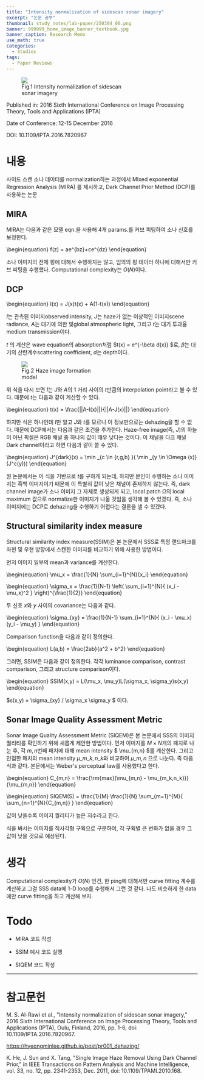 ```yaml
---
title: "Intensity normalization of sidescan sonar imagery"
excerpt: "논문 공부"
thumbnail: study_notes/lab-paper/250304_00.png
banner: 999999_home_image_banner_textbook.jpg
banner_caption: Research Memo
use_math: true
categories:
  - Studies
tags:
  - Paper Reviews
---
```


<figure class="align-center" style="width: 60%">
  <a href="{{ site.url }}{{ site.baseurl }}/assets/images/study_notes/lab-paper/250304_00.png">
  <img src="{{ site.url }}{{ site.baseurl }}/assets/images/study_notes/lab-paper/250304_00.png">
  </a>
  <figcaption>
  Fig.1 Intensity normalization of sidescan sonar imagery
  </figcaption>
</figure>

Published in: 2016 Sixth International Conference on Image Processing Theory, Tools and Applications (IPTA)

Date of Conference: 12-15 December 2016

DOI: 10.1109/IPTA.2016.7820967

# 내용

사이드 스캔 소나 데이터를 normalization하는 과정에서 MIxed exponential Regression Analysis (MIRA) 를 제시하고, Dark Channel Prior Method (DCP)를 사용하는 논문

## MIRA

MIRA는 다음과 같은 모델 eqn.을 사용해 4개 params.를 커브 피팅하여 소나 신호를 보정한다.

\begin{equation}
    f(z) = ae^{bz}+ce^{dz}
\end{equation}

소나 이미지의 전체 핑에 대해서 수행하지는 않고, 임의의 핑 데이터 하나에 대해서만 커브 피팅을 수행했다. Computational complexity는 $O(N)$이다.

## DCP

\begin{equation}
    I(x) = J(x)t(x) + A(1-t(x))
\end{equation}

$I$는 관측된 이미지observed intensity, $J$는 haze가 없는 이상적인 이미지scene radiance, $A$는 대기에 의한 빛global atmospheric light, 그리고 $t$는 대기 투과율medium transmission이다.

$t$ 의 계산은 wave equation의 absorption처럼 $t(x) = e^{-\beta d(x)} $로, $\beta$는 대기의 산란계수scattering coefficient, $d$는 depth이다.

<figure class="align-center" style="width: 40%">
  <a href="{{ site.url }}{{ site.baseurl }}/assets/images/study_notes/lab-paper/250304_01.png">
  <img src="{{ site.url }}{{ site.baseurl }}/assets/images/study_notes/lab-paper/250304_01.png">
  </a>
  <figcaption>
  Fig.2 Haze image formation model
  </figcaption>
</figure>

위 식을 다시 보면 $I$는 $J$와 $A$의 1 거리 사이의 $t$만큼의 interpolation point라고 볼 수 있다. 때문에 $t$는 다음과 같이 계산할 수 있다.

\begin{equation}
    t(x) = \frac{||A-I(x)||}{||A-J(x)||}
\end{equation}

하지만 식은 하나인데 $I$만 알고 $J$와 $t$를 모르니 이 정보만으로는 dehazing을 할 수 없다. 때문에 DCP에서는 다음과 같은 조건을 추가한다. Haze-free image(즉, $J$)의 하늘이 아닌 픽셀은 RGB 채널 중 하나의 값이 매우 낮다는 것이다. 이 채널을 다크 채널Dark channel이라고 하면 다음과 같이 쓸 수 있다.

\begin{equation}
    J^{dark}(x) = \min _{c \in \{r,g,b\} }( \min _{y \in \Omega (x)}(J^c(y)))
\end{equation}

원 논문에서는 이 식을 기반으로 $t$를 구하게 되는데, 하지만 본인이 수행하는 소나 이미지는 흑백 이미지이기 때문에 이 특별히 값이 낮은 채널이 존재하지 않는다. 즉, dark channel image가 소나 이미지 그 자체로 생성되게 되고, local patch $\Omega$의 local maximum 값으로 normalize한 이미지가 나올 것임을 생각해 볼 수 있겠다. 즉, 소나 이미지에는 DCP로 dehazing을 수행하기 어렵다는 결론을 낼 수 있겠다.

## Structural similarity index measure

Structural similarity index measure(SSIM)은 본 논문에서 SSS로 특정 랜드마크를 좌현 및 우현 방향에서 스캔한 이미지를 비교하기 위해 사용한 방법이다.

먼저 이미지 일부의 mean과 variance를 계산한다.

\begin{equation}
    \mu\_x = \frac{1}{N} \sum\_{i=1}^{N}{x\_i}
\end{equation}

\begin{equation}
    \sigma\_x = \frac{1}{N-1} \left( \sum\_{i=1}^{N}{ (x\_i - \mu\_x)^2 } \right)^{\frac{1}{2}}
\end{equation}

두 신호 $x$와 $y$ 사이의 covariance는 다음과 같다.

\begin{equation}
    \sigma\_{xy} = \frac{1}{N-1} \sum\_{i=1}^{N}{ (x\_i - \mu\_x) (y\_i - \mu\_y) }
\end{equation}

Comparison function을 다음과 같이 정의한다.

\begin{equation}
    L(a,b) = \frac{2ab}{a^2 + b^2}
\end{equation}

그러면, SSIM은 다음과 같이 정의한다. 각각 luminance comparison, contrast comparison, 그리고 structure comparison이다.

\begin{equation}
    SSIM(x,y) = L(\mu_x, \mu_y)L(\sigma_x, \sigma_y)s(x,y)
\end{equation}

$s(x,y) = \sigma\_{xy} / \sigma\_x \sigma\_y $ 이다.

## Sonar Image Quality Assessment Metric

Sonar Image Quality Assessment Metric (SIQEM)은 본 논문에서 SSS의 이미지 퀄리티를 확인하기 위해 새롭게 제안한 방법이다. 먼저 이미지를 $M \times N$개의 패치로 나눈 후, 각 $m,n$번째 패치에 대해 mean intensity $ \mu\_{m,n} $를 계산한다. 그리고 인접한 패치의 mean intensity $\mu\_{m\_k,n\_k}$와 비교하여 $\mu\_{m,n}$ 으로 나눈다. 즉 다음 식과 같다. 본문에서는 Weber's perceptual law를 사용했다고 한다.

\begin{equation}
    C\_{m,n} = \frac{\rm{max}(\mu\_{m,n} - \mu\_{m\_k,n\_k})}{\mu\_{m,n}}
\end{equation}

\begin{equation}
    SIQEM(S) = \frac{1}{M} \frac{1}{N} \sum\_{m=1}^{M}{ \sum\_{n=1}^{N}{C\_{m,n}} }
\end{equation}

값이 낮을수록 이미지 퀄리티가 높은 지수라고 한다.

식을 봐서는 이미지를 직사각형 구획으로 구분하여, 각 구획별 큰 변화가 없을 경우 그 값이 낮을 것으로 예상된다.

# 생각

Computational complexity가 $O(N)$ 인건, 한 ping에 대해서만 curve fitting 계수를 계산하고 그걸 SSS data에 1-D loop를 수행해서 그런 것 같다. 나도 비슷하게 한 data에만 curve fitting을 하고 계산해 보자.

# Todo

* MIRA 코드 작성

* SSIM 예시 코드 실행

* SIQEM 코드 작성

---

# 참고문헌

M. S. Al-Rawi et al., "Intensity normalization of sidescan sonar imagery," 2016 Sixth International Conference on Image Processing Theory, Tools and Applications (IPTA), Oulu, Finland, 2016, pp. 1-6, doi: 10.1109/IPTA.2016.7820967.

<a href="https://hyeongminlee.github.io/post/pr001_dehazing/" >https://hyeongminlee.github.io/post/pr001_dehazing/</a>

K. He, J. Sun and X. Tang, "Single Image Haze Removal Using Dark Channel Prior," in IEEE Transactions on Pattern Analysis and Machine Intelligence, vol. 33, no. 12, pp. 2341-2353, Dec. 2011, doi: 10.1109/TPAMI.2010.168.
